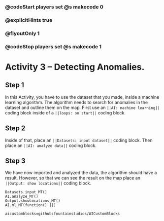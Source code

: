 ### @codeStart players set @s makecode 0
### @explicitHints true
### @flyoutOnly 1
### @codeStop players set @s makecode 1

# Activity 3 – Detecting Anomalies.

## Step 1
In this Activity, you have to use the dataset that you made, inside a machine learning algorithm. The algorithm needs to search for anomalies in the dataset
and outline them on the map. First use an `||AI: machine learning||` coding block inside of a `||loops: on start||` coding block.

## Step 2
Inside of that, place an `||Datasets: input dataset||` coding block. Then place an `||AI: analyze data||` coding block.

## Step 3
We have now imported and analyzed the data, the algorithm should have a result. However, so that we can see the result on the map place an 
`||Output: show locations||` coding block.


```ghost
Datasets.input_MT()
AI.analyze_MT()
Output.showLocations_MT()
AI.ml_MT(function() {})
```

```package
aicustomblocks=github:fountainstudios/AICustomBlocks
```